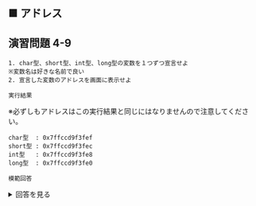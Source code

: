 ## ■ アドレス

## 演習問題 4-9

```
1. char型、short型、int型、long型の変数を１つずつ宣言せよ
※変数名は好きな名前で良い
2. 宣言した変数のアドレスを画面に表示せよ
```

`実行結果`

※必ずしもアドレスはこの実行結果と同じにはなりませんので注意してください。

```
char型  : 0x7ffccd9f3fef
short型 : 0x7ffccd9f3fec
int型   : 0x7ffccd9f3fe8
long型  : 0x7ffccd9f3fe0
```

`模範回答`

<details>
<summary>回答を見る</summary>

```c
#include <stdio.h>

main()
{
    char c;
    short s;
    int i;
    long l;

    printf("char型  : %p\n", &c);
    printf("short型 : %p\n",&s);
    printf("int型   : %p\n", &i);
    printf("long型  : %p\n", &l);
}
```
</details>